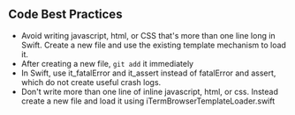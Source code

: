 ## Code Best Practices

- Avoid writing javascript, html, or CSS that's more than one line long in Swift. Create a new file and use the existing template mechanism to load it.
- After creating a new file, `git add` it immediately
- In Swift, use it_fatalError and it_assert instead of fatalError and assert, which do not create useful crash logs.
- Don't write more than one line of inline javascript, html, or css. Instead create a new file and load it using iTermBrowserTemplateLoader.swift
